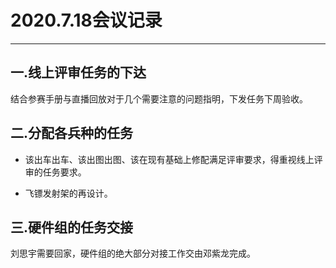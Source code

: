 # 2020.7.18会议记录

---

## 一.线上评审任务的下达  

结合参赛手册与直播回放对于几个需要注意的问题指明，下发任务下周验收。

## 二.分配各兵种的任务

- 该出车出车、该出图出图、该在现有基础上修配满足评审要求，得重视线上评审的任务要求。

- 飞镖发射架的再设计。

## 三.硬件组的任务交接

刘思宇需要回家，硬件组的绝大部分对接工作交由邓紫龙完成。